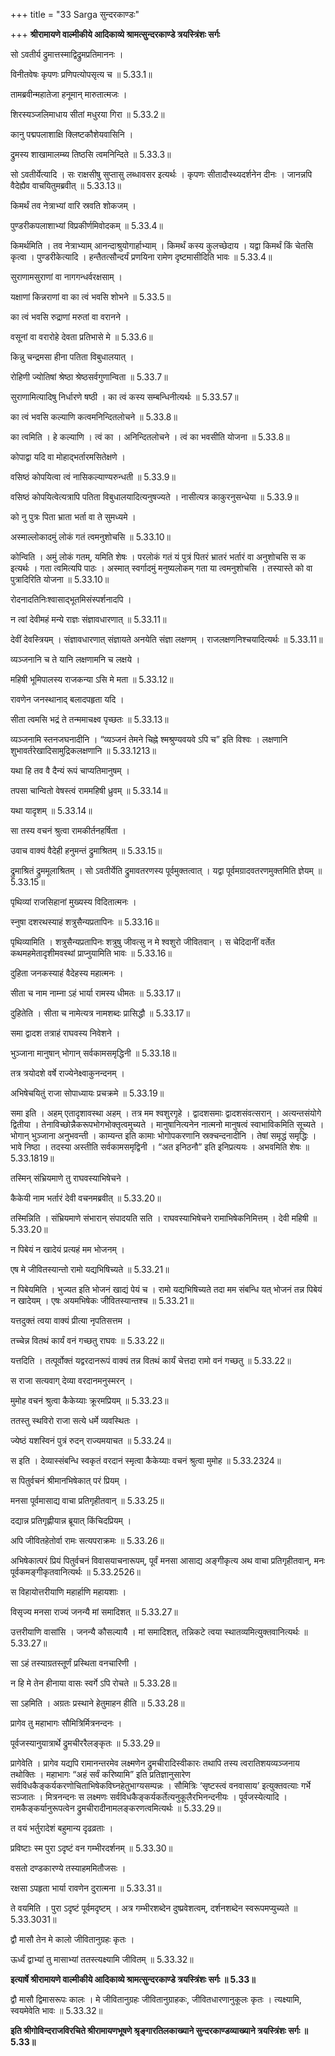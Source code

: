 +++
title = "33 Sarga सुन्दरकाण्डः"

+++
**श्रीरामायणे वाल्मीकीये आदिकाव्ये श्रामत्सुन्दरकाण्डे त्रयस्त्रिंशः सर्गः**

सो ऽवतीर्य द्रुमात्तस्माद्विद्रुमप्रतिमाननः ।

विनीतवेषः कृपणः प्रणिपत्योपसृत्य च ॥ 5.33.1॥

तामब्रवीन्महातेजा हनूमान् मारुतात्मजः ।

शिरस्यञ्जलिमाधाय सीतां मधुरया गिरा ॥ 5.33.2॥

कानु पद्मपलाशाक्षि क्लिष्टकौशेयवासिनि ।

द्रुमस्य शाखामालम्ब्य तिष्ठसि त्वमनिन्दिते ॥ 5.33.3॥

सो ऽवतीर्येत्यादि । सः राक्षसीषु सुप्तासु लब्धावसर इत्यर्थः । कृपणः सीतादौस्थ्यदर्शनेन दीनः । जानन्नपि वैदेह्यैव वाचयितुमब्रवीत् ॥ 5.33.13॥

किमर्थं तव नेत्राभ्यां वारि स्रवति शोकजम् ।

पुण्डरीकपलाशाभ्यां विप्रकीर्णमिवोदकम् ॥ 5.33.4॥

किमर्थमिति । तव नेत्राभ्याम् आनन्दाश्रुयोगार्हाभ्याम् । किमर्थं कस्य कुलच्छेदाय । यद्वा किमर्थं किं चेतसि कृत्वा । पुण्डरीकेत्यादि । हन्तैतत्सौन्दर्यं प्रणयिना रामेण दृष्टमासीदिति भावः ॥ 5.33.4॥

सुराणामसुराणां वा नागगन्धर्वरक्षसाम् ।

यक्षाणां किन्नराणां वा का त्वं भवसि शोभने ॥ 5.33.5॥

का त्वं भवसि रुद्राणां मरुतां वा वरानने ।

वसूनां वा वरारोहे देवता प्रतिभासे मे ॥ 5.33.6॥

किन्नु चन्द्रमसा हीना पतिता विबुधालयात् ।

रोहिणी ज्योतिषां श्रेष्ठा श्रेष्ठसर्वगुणान्विता ॥ 5.33.7॥

सुराणामित्यादिषु निर्धारणे षष्ठी । का त्वं कस्य सम्बन्धिनीत्यर्थः ॥ 5.33.57॥

का त्वं भवसि कल्याणि कत्वमनिन्दितलोचने ॥ 5.33.8॥

का त्वमिति । हे कल्याणि । त्वं का । अनिन्दितलोचने । त्वं का भवसीति योजना ॥ 5.33.8॥

कोपाद्वा यदि वा मोहाद्भर्तारमसितेक्षणे ।

वसिष्ठं कोपयित्वा त्वं नासिकल्याण्यरुन्धती ॥ 5.33.9॥

वसिष्ठं कोपयित्वेत्यत्रापि पतिता विबुधालयादित्यनुषज्यते । नासीत्यत्र काकुरनुसन्धेया ॥ 5.33.9॥

को नु पुत्रः पिता भ्राता भर्ता वा ते सुमध्यमे ।

अस्माल्लोकादमुं लोकं गतं त्वमनुशोचसि ॥ 5.33.10॥

कोन्विति । अमुं लोकं गतम्, यमिति शेषः । परलोकं गतं यं पुत्रं पितरं भ्रातरं भर्तारं वा अनुशोचसि स क इत्यर्थः । गता त्वमित्यपि पाठः । अस्मात् स्वर्गादमुं मनुष्यलोकम् गता या त्वमनुशोचसि । तस्यास्ते को वा पुत्रादिरिति योजना ॥ 5.33.10॥

रोदनादतिनिःश्वासाद्भूतमिसंस्पर्शनादपि ।

न त्वां देवीमहं मन्ये राज्ञः संज्ञावधारणात् ॥ 5.33.11॥

देवीं देवस्त्रियम् । संज्ञावधारणात् संज्ञायते अनयेति संज्ञा लक्षणम् । राजलक्षणनिश्चयादित्यर्थः ॥ 5.33.11॥

व्यञ्जनानि च ते यानि लक्षणामनि च लक्षये ।

महिषी भूमिपालस्य राजकन्या ऽसि मे मता ॥ 5.33.12॥

रावणेन जनस्थानाद् बलादपहृता यदि ।

सीता त्वमसि भद्रं ते तन्ममाचक्ष्व पृच्छतः ॥ 5.33.13॥

व्यञ्जनामि स्तनजघनादीनि । “व्यञ्जनं तेमने चिह्ने श्मश्रुण्यवयवे ऽपि च” इति विश्वः । लक्षणानि शुभावर्तरेखादिसामुद्रिकलक्षणानि ॥ 5.33.1213॥

यथा हि तव वै दैन्यं रूपं चाप्यतिमानुषम् ।

तपसा चान्वितो वेषस्त्वं राममहिषी ध्रुवम् ॥ 5.33.14॥

यथा यादृशम् ॥ 5.33.14॥

सा तस्य वचनं श्रुत्वा रामकीर्तनहर्षिता ।

उवाच वाक्यं वैदेही हनुमन्तं द्रुमाश्रितम् ॥ 5.33.15॥

द्रुमाश्रितं द्रुममूलाश्रितम् । सो ऽवतीर्येति द्रुमावतरणस्य पूर्वमुक्तत्वात् । यद्वा पूर्वमग्रादवतरणमुक्तमिति ज्ञेयम् ॥ 5.33.15॥

पृथिव्यां राजसिहानां मुख्यस्य विदितात्मनः ।

स्नुषा दशरथस्याहं शत्रुसैन्यप्रतापिनः ॥ 5.33.16॥

पृथिव्यामिति । शत्रुसैन्यप्रतापिनः शत्रुषु जीवत्सु न मे श्वशुरो जीवितवान् । स चेदिदानीं वर्तेत कथमहमेतादृशीमवस्थां प्राप्नुयामिति भावः ॥ 5.33.16॥

दुहिता जनकस्याहं वैदेहस्य महात्मनः ।

सीता च नाम नाम्ना ऽहं भार्या रामस्य धीमतः ॥ 5.33.17॥

दुहितेति । सीता च नामेत्यत्र नामशब्दः प्रासिद्धौ ॥ 5.33.17॥

समा द्वादश तत्राहं राघवस्य निवेशने ।

भुञ्जाना मानुषान् भोगान् सर्वकामसमृद्धिनी ॥ 5.33.18॥

तत्र त्रयोदशे वर्षे राज्येनेक्ष्वाकुनन्दनम् ।

अभिषेचयितुं राजा सोपाध्यायः प्रचक्रमे ॥ 5.33.19॥

समा इति । अहम् एतादृशावस्था अहम् । तत्र मम श्वशुरगृहे । द्वादशसमाः द्वादशसंवत्सरान् । अत्यन्तसंयोगे द्वितीया । तेनाविच्छोन्नैकरूपभोगभोक्तृत्वमुच्यते । मानुषानित्यनेन नात्मनो मानुषत्वं स्वाभाविकमिति सूच्यते । भोगान् भुञ्जाना अनुभवन्ती । काम्यन्त इति कामाः भोगोपकरणानि स्रक्चन्दनादीनि । तेषां समृद्धं समृद्धिः । भावे निष्ठा । तदस्या अस्तीति सर्वकामसमृद्विनी । “अत इनिठनौ” इति इनिप्रत्ययः । अभवमिति शेषः ॥ 5.33.1819॥

तस्मिन् संभ्रियमाणे तु राघवस्याभिषेचने ।

कैकेयी नाम भर्तारं देवी वचनमब्रवीत् ॥ 5.33.20॥

तस्मिन्निति । संभ्रियमाणे संभारान् संपादयति सति । राघवस्याभिषेचने रामाभिषेकनिमित्तम् । देवी महिषी ॥ 5.33.20॥

न पिबेयं न खादेयं प्रत्यहं मम भोजनम् ।

एष मे जीवितस्यान्तो रामो यद्यभिषिच्यते ॥ 5.33.21॥

न पिबेयमिति । भुज्यत इति भोजनं खाद्यं पेयं च । रामो यद्यभिषिच्यते तदा मम संबन्धि यत् भोजनं तन्न पिबेयं न खादेयम् । एषः अयमभिषेकः जीवितस्यान्तश्च ॥ 5.33.21॥

यत्तदुक्तं त्वया वाक्यं प्रीत्या नृपतिसत्तम ।

तच्चेन्न वितथं कार्यं वनं गच्छतु राघवः ॥ 5.33.22॥

यत्तदिति । तत्पूर्वोक्तं यद्वरदानरूपं वाक्यं तन्न वितथं कार्यं चेत्तदा रामो वनं गच्छतु ॥ 5.33.22॥

स राजा सत्यवाग् देव्या वरदानमनुस्मरन् ।

मुमोह वचनं श्रुत्वा कैकेय्याः क्रूरमप्रियम् ॥ 5.33.23॥

ततस्तु स्थविरो राजा सत्ये धर्मे व्यवस्थितः ।

ज्येष्ठं यशस्विनं पुत्रं रुदन् राज्यमयाचत ॥ 5.33.24॥

स इति । देव्यास्संबन्धि स्वकृतं वरदानं स्मृत्वा कैकेय्याः वचनं श्रुत्वा मुमोह ॥ 5.33.2324॥

स पितुर्वचनं श्रीमानभिषेकात् परं प्रियम् ।

मनसा पूर्वमासाद्य वाचा प्रतिगृहीतवान् ॥ 5.33.25॥

दद्यान्न प्रतिगृह्णीयान्न ब्रूयात् किंचिदप्रियम् ।

अपि जीवितहेतोर्वा रामः सत्यपराक्रमः ॥ 5.33.26॥

अभिषेकात्परं प्रियं पितुर्वचनं विवासयाचनारूपम्, पूर्वं मनसा आसाद्य अङ्गीकृत्य अथ वाचा प्रतिगृहीतवान्, मनः पूर्वकमङ्गीकृतवानित्यर्थः ॥ 5.33.2526॥

स विहायोत्तरीयाणि महार्हाणि महायशाः ।

विसृज्य मनसा राज्यं जनन्यै मां समादिशत् ॥ 5.33.27॥

उत्तरीयाणि वासांसि । जनन्यै कौसल्यायै । मां समादिशत्, तन्निकटे त्वया स्थातव्यमित्युक्तवानित्यर्थः ॥ 5.33.27॥

सा ऽहं तस्याग्रतस्तूर्णं प्रस्थिता वनचारिणी ।

न हि मे तेन हीनाया वासः स्वर्गे ऽपि रोचते ॥ 5.33.28॥

सा ऽहमिति । अग्रतः प्रस्थाने हेतुमाहन हीति ॥ 5.33.28॥

प्रागेव तु महाभागः सौमित्रिर्मित्रनन्दनः ।

पूर्वजस्यानुयात्रार्थे द्रुमचीररैलङ्कृतः ॥ 5.33.29॥

प्रागेवेति । प्रागेव यद्यपि रामानन्तरमेव लक्ष्मणेन द्रुमचीरादिस्वीकारः तथापि तस्य त्वरातिशयव्यञ्जनाय तथोक्तिः । महाभागः “अहं सर्वं करिष्यामि” इति प्रतिज्ञानुसारेण सर्वविधकैङ्कर्यकरणोचिताभिषेकविघ्नहेतुभाग्यसम्पन्नः । सौमित्रिः ‘सृष्टस्त्वं वनवासाय’ इत्युक्तवत्याः गर्भे सञ्जातः । मित्रनन्दनः स लक्ष्मणः सर्वविधकैङ्कर्यकर्तेत्यनुकूलैरभिनन्दनीयः । पूर्वजस्येत्यादि । रामकैङ्कर्यानुरूपत्वेन द्रुमचीरादीनामलङ्करणत्वमित्यर्थः ॥ 5.33.29॥

त वयं भर्तुरादेशं बहुमान्य दृढव्रताः ।

प्रविष्टाः स्म पुरा ऽदृष्टं वन गम्भीरदर्शनम् ॥ 5.33.30॥

वसतो दण्डकारण्ये तस्याहममितौजसः ।

रक्षसा ऽपहृता भार्या रावणेन दुरात्मना ॥ 5.33.31॥

ते वयमिति । पुरा ऽदृष्टं पूर्वमदृष्टम् । अत्र गम्भीरशब्देन दुष्प्रवेशत्वम्, दर्शनशब्देन स्वरूपमप्युच्यते ॥ 5.33.3031॥

द्वौ मासौ तेन मे कालो जीवितानुग्रहः कृतः ।

ऊर्ध्वं द्वाभ्यां तु मासाभ्यां ततस्त्यक्ष्यामि जीवितम् ॥ 5.33.32॥

**इत्यार्षे श्रीरामायणे वाल्मीकीये आदिकाव्ये श्रामत्सुन्दरकाण्डे त्रयस्त्रिंशः सर्गः ॥ 5.33॥**

द्वौ मासौ द्विमासरूपः कालः । मे जीवितानुग्रहः जीवितानुग्राहकः, जीवितधारणानुकूलः कृतः । त्यक्ष्यामि, स्वयमेवेति भावः ॥ 5.33.32॥

**इति श्रीगोविन्दराजविरचिते श्रीरामायणभूषणे श्रृङ्गारतिलकाख्याने सुन्दरकाण्डव्याख्याने त्रयस्त्रिंशः सर्गः ॥ 5.33॥**
